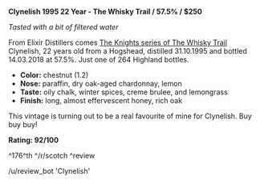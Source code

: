 **Clynelish 1995 22 Year - The Whisky Trail / 57.5% / $250**

*Tasted with a bit of filtered water*

From Elixir Distillers comes [The Knights series of The Whisky Trail](https://www.whiskybase.com/whiskies/whisky/120146/clynelish-1995-eld) Clynelish, 22 years old from a Hogshead, distilled 31.10.1995 and bottled 14.03.2018 at 57.5%.  Just one of 264 Highland bottles.

* **Color:** chestnut (1.2)
* **Nose:** paraffin, dry oak-aged chardonnay, lemon 
* **Taste:** oily chalk, winter spices, creme brulee, and lemongrass
* **Finish:** long, almost effervescent honey, rich oak

This vintage is turning out to be a real favourite of mine for Clynelish.  Buy buy buy!

**Rating: 92/100**

^176^th ^/r/scotch ^review

/u/review_bot 'Clynelish'